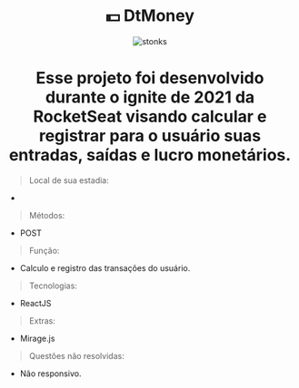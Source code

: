 <div align="center">
  <h1>💵 DtMoney </h1>
  
![stonks](https://user-images.githubusercontent.com/80493033/192627209-9cf65ccd-fcc2-4e2f-b043-e1068f5a16a9.gif)
  
</div>

<div align="center">
<h1> Esse projeto foi desenvolvido durante o ignite de 2021 da RocketSeat visando calcular e registrar para o usuário suas entradas, saídas e lucro monetários. </h1>
</div>

>Local de sua estadia:
- 
  
>Métodos:
- POST
  
>Função:
- Calculo e registro das transações do usuário.
  
>Tecnologias:
- ReactJS
  
>Extras:
- Mirage.js
  
>Questões não resolvidas:
- Não responsivo.
  
